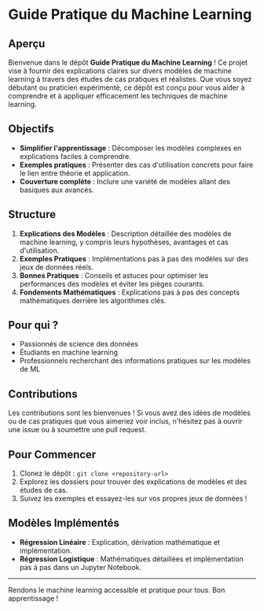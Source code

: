 # Guide Pratique du Machine Learning

## Aperçu
Bienvenue dans le dépôt **Guide Pratique du Machine Learning** ! Ce projet vise à fournir des explications claires sur divers modèles de machine learning à travers des études de cas pratiques et réalistes. Que vous soyez débutant ou praticien expérimenté, ce dépôt est conçu pour vous aider à comprendre et à appliquer efficacement les techniques de machine learning.

## Objectifs
- **Simplifier l'apprentissage** : Décomposer les modèles complexes en explications faciles à comprendre.
- **Exemples pratiques** : Présenter des cas d'utilisation concrets pour faire le lien entre théorie et application.
- **Couverture complète** : Inclure une variété de modèles allant des basiques aux avancés.

## Structure
1. **Explications des Modèles** : Description détaillée des modèles de machine learning, y compris leurs hypothèses, avantages et cas d'utilisation.
2. **Exemples Pratiques** : Implémentations pas à pas des modèles sur des jeux de données réels.
3. **Bonnes Pratiques** : Conseils et astuces pour optimiser les performances des modèles et éviter les pièges courants.
4. **Fondements Mathématiques** : Explications pas à pas des concepts mathématiques derrière les algorithmes clés.

## Pour qui ?
- Passionnés de science des données
- Étudiants en machine learning
- Professionnels recherchant des informations pratiques sur les modèles de ML

## Contributions
Les contributions sont les bienvenues ! Si vous avez des idées de modèles ou de cas pratiques que vous aimeriez voir inclus, n'hésitez pas à ouvrir une issue ou à soumettre une pull request.

## Pour Commencer
1. Clonez le dépôt : `git clone <repository-url>`
2. Explorez les dossiers pour trouver des explications de modèles et des études de cas.
3. Suivez les exemples et essayez-les sur vos propres jeux de données !

## Modèles Implémentés
- **Régression Linéaire** : Explication, dérivation mathématique et implémentation.
- **Régression Logistique** : Mathématiques détaillées et implémentation pas à pas dans un Jupyter Notebook.

---
Rendons le machine learning accessible et pratique pour tous. Bon apprentissage !
